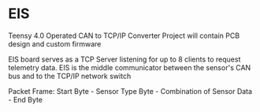 # EIS
Teensy 4.0 Operated CAN to TCP/IP Converter
Project will contain PCB design and custom firmware

EIS board serves as a TCP Server listening for up to 8 clients to request telemetry data.
EIS is the middle communicator between the sensor's CAN bus and to the TCP/IP network switch

Packet Frame:
Start Byte - Sensor Type Byte - Combination of Sensor Data - End Byte
